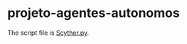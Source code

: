# projeto-agentes-autonomos

The script file is [Scyther.py](https://github.com/jvcoutinho/projeto-agentes-autonomos/blob/Cannon/Scyther.py).

